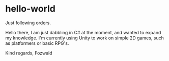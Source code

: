 # hello-world
Just following orders.

Hello there, I am just dabbling in C# at the moment, and wanted to expand my knowledge. 
I'm currently using Unity to work on simple 2D games, such as platformers or basic RPG's.

Kind regards, Fozwald
